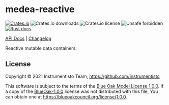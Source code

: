 medea-reactive
==============

[![Crates.io](https://img.shields.io/crates/v/medea-reactive)](https://crates.io/crates/medea-reactive)
![Crates.io downloads](https://img.shields.io/crates/d/medea-reactive)
![Crates.io license](https://img.shields.io/crates/l/medea-reactive)
![Unsafe forbidden](https://img.shields.io/badge/unsafe-forbidden-success.svg)
[![Rust docs](https://docs.rs/medea-reactive/badge.svg)](https://docs.rs/medea-reactive)

[API Docs](https://docs.rs/medea-reactive) |
[Changelog](https://github.com/instrumentisto/medea/blob/master/crates/medea-reactive/CHANGELOG.md)

Reactive mutable data containers.




## License

Copyright © 2021 Instrumentisto Team, <https://github.com/instrumentisto>

This software is subject to the terms of the [Blue Oak Model License 1.0.0](https://github.com/instrumentisto/medea/blob/crates/medea-reactive/LICENSE.md). If a copy of the [BlueOak-1.0.0](https://spdx.org/licenses/BlueOak-1.0.0.html) license was not distributed with this file, You can obtain one at <https://blueoakcouncil.org/license/1.0.0>.

